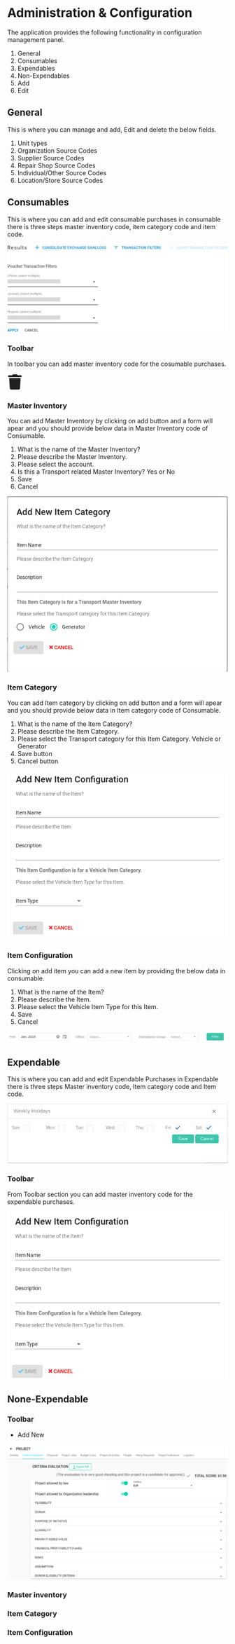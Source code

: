 # Administration & Configuration

The application provides the following functionality in configuration management panel.

1. General
2. Consumables
3. Expendables
4. Non-Expendables
5. Add
6. Edit

## General 

This is where you can manage and add, Edit and delete the below fields.

1. Unit types
2. Organization Source Codes
3. Supplier Source Codes
4. Repair Shop Source Codes 
5. Individual/Other Source Codes
6. Location/Store Source Codes

## Consumables

This is where you can add and edit consumable purchases in consumable there is three steps master inventory code, item category code and item code.

![](../.gitbook/assets/image%20%283%29.png)

### Toolbar

In toolbar you can add master inventory code for the cosumable purchases.

![](../.gitbook/assets/image%20%2841%29.png)

### Master Inventory

You can add Master Inventory by clicking on add button and a form will apear and you should provide below data in Master Inventory code of Consumable.

1. What is the name of the Master Inventory?
2. Please describe the Master Inventory.
3. Please select the account.
4. Is this a Transport related Master Inventory? Yes or No
5. Save 
6. Cancel

![](../.gitbook/assets/image%20%2826%29.png)

### Item Category

You can add Item category by clicking on add button and a form will apear and you should provide below data in Item category code of Consumable.

1. What is the name of the Item Category?
2. Please describe the Item Category.
3. Please select the Transport category for this Item Category. Vehicle or Generator
4. Save button
5. Cancel button

![](../.gitbook/assets/image%20%2816%29.png)

### Item Configuration

Clicking on add item you can add a new item by providing the below data in consumable.

1. What is the name of the Item?
2. Please describe the Item.
3. Please select the Vehicle Item Type for this Item.
4. Save 
5. Cancel

![](../.gitbook/assets/image%20%2810%29.png)

## Expendable 

This is where you can add and edit Expendable Purchases in Expendable there is three steps Master inventory code, Item category code and Item code.

![](../.gitbook/assets/image%20%2842%29.png)

### Toolbar 

From Toolbar section you can add master inventory code for the expendable purchases.

![](../.gitbook/assets/image%20%281%29.png)

## None-Expendable

### Toolbar

* Add New

![](../.gitbook/assets/image%20%2825%29.png)

### Master inventory

### Item Category

### Item Configuration



